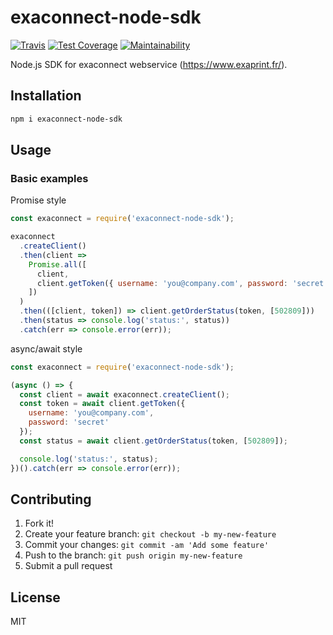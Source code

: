 # exaconnect-node-sdk

[![Travis](https://img.shields.io/travis/kevinrambaud/exaconnect-node-sdk.svg)](https://travis-ci.org/kevinrambaud/exaconnect-node-sdk)
[![Test Coverage](https://api.codeclimate.com/v1/badges/631952378883f9a61a1a/test_coverage)](https://codeclimate.com/github/kevinrambaud/exaconnect-node-sdk/test_coverage)
[![Maintainability](https://api.codeclimate.com/v1/badges/631952378883f9a61a1a/maintainability)](https://codeclimate.com/github/kevinrambaud/exaconnect-node-sdk/maintainability)

Node.js SDK for exaconnect webservice (https://www.exaprint.fr/).

## Installation

```bash
npm i exaconnect-node-sdk
```

## Usage

### Basic examples

Promise style

```javascript
const exaconnect = require('exaconnect-node-sdk');

exaconnect
  .createClient()
  .then(client =>
    Promise.all([
      client,
      client.getToken({ username: 'you@company.com', password: 'secret' })
    ])
  )
  .then(([client, token]) => client.getOrderStatus(token, [502809]))
  .then(status => console.log('status:', status))
  .catch(err => console.error(err));
```

async/await style

```javascript
const exaconnect = require('exaconnect-node-sdk');

(async () => {
  const client = await exaconnect.createClient();
  const token = await client.getToken({
    username: 'you@company.com',
    password: 'secret'
  });
  const status = await client.getOrderStatus(token, [502809]);

  console.log('status:', status);
})().catch(err => console.error(err));
```

## Contributing

1. Fork it!
2. Create your feature branch: `git checkout -b my-new-feature`
3. Commit your changes: `git commit -am 'Add some feature'`
4. Push to the branch: `git push origin my-new-feature`
5. Submit a pull request

## License

MIT

